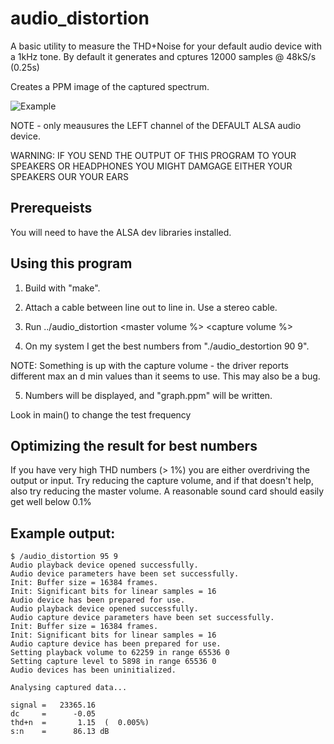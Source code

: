# audio_distortion
A basic utility to measure the THD+Noise for your default audio device with a 1kHz tone. By default it generates and cptures 12000 samples @ 48kS/s (0.25s)

Creates a PPM image of the captured spectrum.

![Example](https://github.com/hamsternz/audio_distortion/blob/main/example.png)

NOTE - only meausures the LEFT channel of the DEFAULT ALSA audio device.

WARNING: IF YOU SEND THE OUTPUT OF THIS PROGRAM TO YOUR SPEAKERS OR HEADPHONES YOU
MIGHT DAMGAGE EITHER YOUR SPEAKERS OUR YOUR EARS

## Prerequeists

You will need to have the ALSA dev libraries installed.

## Using this program

1. Build with "make".

2. Attach a cable between line out to line in. Use a stereo cable.

3. Run ../audio_distortion <master volume %> <capture volume %>

4. On my system I get the best numbers from "./audio_destortion 90 9".

NOTE: Something is up with the capture volume - the driver reports different max an
d min values than it seems to use. This may also be a bug. 

5. Numbers will be displayed, and "graph.ppm" will be written.

Look in main() to change the test frequency

## Optimizing the result for best numbers

If you have very high THD numbers (> 1%) you are either overdriving the output or input.
Try reducing the capture volume, and if that doesn't help, also try reducing the master
volume. A reasonable sound card should easily get well below 0.1%

## Example output:

    $ /audio_distortion 95 9
    Audio playback device opened successfully.
    Audio device parameters have been set successfully.
    Init: Buffer size = 16384 frames.
    Init: Significant bits for linear samples = 16
    Audio device has been prepared for use.
    Audio playback device opened successfully.
    Audio capture device parameters have been set successfully.
    Init: Buffer size = 16384 frames.
    Init: Significant bits for linear samples = 16
    Audio capture device has been prepared for use.
    Setting playback volume to 62259 in range 65536 0
    Setting capture level to 5898 in range 65536 0
    Audio devices has been uninitialized.
    
    Analysing captured data...
    
    signal =   23365.16
    dc     =      -0.05
    thd+n  =       1.15  (  0.005%)
    s:n    =      86.13 dB

